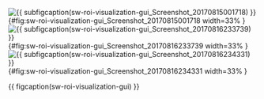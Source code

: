 <!-- MDFIGINCLUDE(sw-roi-visualization-gui) -->
<div id="fig:sw-roi-visualization-gui">

![{{ subfigcaption(sw-roi-visualization-gui_Screenshot_20170815001718) }}](img/sw-roi-visualization-gui/Screenshot_20170815001718.png){#fig:sw-roi-visualization-gui_Screenshot_20170815001718 width=33% }
![{{ subfigcaption(sw-roi-visualization-gui_Screenshot_20170816233739) }}](img/sw-roi-visualization-gui/Screenshot_20170816233739.png){#fig:sw-roi-visualization-gui_Screenshot_20170816233739 width=33% }
![{{ subfigcaption(sw-roi-visualization-gui_Screenshot_20170816234331) }}](img/sw-roi-visualization-gui/Screenshot_20170816234331.png){#fig:sw-roi-visualization-gui_Screenshot_20170816234331 width=33% }

{{ figcaption(sw-roi-visualization-gui) }}
</div>
<!-- /MDFIGINCLUDE(sw-roi-visualization-gui) -->

